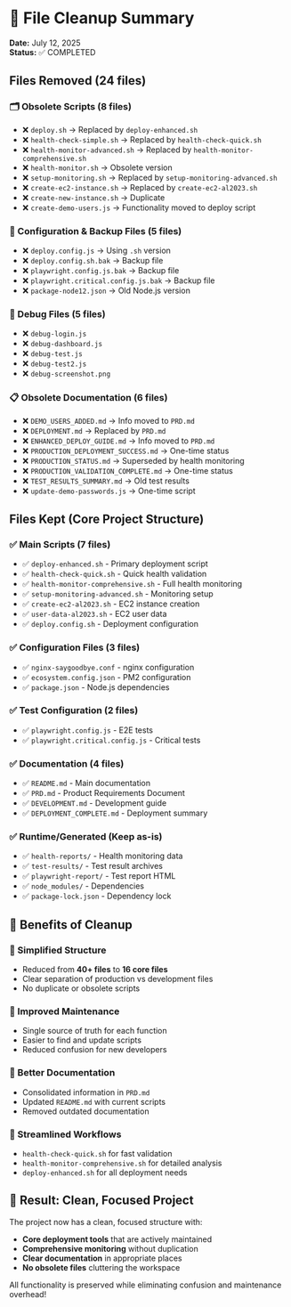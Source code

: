 # 🧹 File Cleanup Summary

**Date:** July 12, 2025  
**Status:** ✅ COMPLETED

## Files Removed (24 files)

### 🗂️ Obsolete Scripts (8 files)
- ❌ `deploy.sh` → Replaced by `deploy-enhanced.sh`
- ❌ `health-check-simple.sh` → Replaced by `health-check-quick.sh`
- ❌ `health-monitor-advanced.sh` → Replaced by `health-monitor-comprehensive.sh`
- ❌ `health-monitor.sh` → Obsolete version
- ❌ `setup-monitoring.sh` → Replaced by `setup-monitoring-advanced.sh`
- ❌ `create-ec2-instance.sh` → Replaced by `create-ec2-al2023.sh`
- ❌ `create-new-instance.sh` → Duplicate
- ❌ `create-demo-users.js` → Functionality moved to deploy script

### 🔧 Configuration & Backup Files (5 files)
- ❌ `deploy.config.js` → Using `.sh` version
- ❌ `deploy.config.sh.bak` → Backup file
- ❌ `playwright.config.js.bak` → Backup file
- ❌ `playwright.critical.config.js.bak` → Backup file
- ❌ `package-node12.json` → Old Node.js version

### 🐛 Debug Files (5 files)
- ❌ `debug-login.js`
- ❌ `debug-dashboard.js`
- ❌ `debug-test.js`
- ❌ `debug-test2.js`
- ❌ `debug-screenshot.png`

### 📋 Obsolete Documentation (6 files)
- ❌ `DEMO_USERS_ADDED.md` → Info moved to `PRD.md`
- ❌ `DEPLOYMENT.md` → Replaced by `PRD.md`
- ❌ `ENHANCED_DEPLOY_GUIDE.md` → Info moved to `PRD.md`
- ❌ `PRODUCTION_DEPLOYMENT_SUCCESS.md` → One-time status
- ❌ `PRODUCTION_STATUS.md` → Superseded by health monitoring
- ❌ `PRODUCTION_VALIDATION_COMPLETE.md` → One-time status
- ❌ `TEST_RESULTS_SUMMARY.md` → Old test results
- ❌ `update-demo-passwords.js` → One-time script

## Files Kept (Core Project Structure)

### ✅ Main Scripts (7 files)
- ✅ `deploy-enhanced.sh` - Primary deployment script
- ✅ `health-check-quick.sh` - Quick health validation
- ✅ `health-monitor-comprehensive.sh` - Full health monitoring
- ✅ `setup-monitoring-advanced.sh` - Monitoring setup
- ✅ `create-ec2-al2023.sh` - EC2 instance creation
- ✅ `user-data-al2023.sh` - EC2 user data
- ✅ `deploy.config.sh` - Deployment configuration

### ✅ Configuration Files (3 files)
- ✅ `nginx-saygoodbye.conf` - nginx configuration
- ✅ `ecosystem.config.json` - PM2 configuration
- ✅ `package.json` - Node.js dependencies

### ✅ Test Configuration (2 files)
- ✅ `playwright.config.js` - E2E tests
- ✅ `playwright.critical.config.js` - Critical tests

### ✅ Documentation (4 files)
- ✅ `README.md` - Main documentation
- ✅ `PRD.md` - Product Requirements Document
- ✅ `DEVELOPMENT.md` - Development guide
- ✅ `DEPLOYMENT_COMPLETE.md` - Deployment summary

### ✅ Runtime/Generated (Keep as-is)
- ✅ `health-reports/` - Health monitoring data
- ✅ `test-results/` - Test result archives
- ✅ `playwright-report/` - Test report HTML
- ✅ `node_modules/` - Dependencies
- ✅ `package-lock.json` - Dependency lock

## 🎯 Benefits of Cleanup

### 📁 Simplified Structure
- Reduced from **40+ files** to **16 core files**
- Clear separation of production vs development files
- No duplicate or obsolete scripts

### 🚀 Improved Maintenance
- Single source of truth for each function
- Easier to find and update scripts
- Reduced confusion for new developers

### 📖 Better Documentation
- Consolidated information in `PRD.md`
- Updated `README.md` with current scripts
- Removed outdated documentation

### 🔄 Streamlined Workflows
- `health-check-quick.sh` for fast validation
- `health-monitor-comprehensive.sh` for detailed analysis
- `deploy-enhanced.sh` for all deployment needs

## 🎉 Result: Clean, Focused Project

The project now has a clean, focused structure with:
- **Core deployment tools** that are actively maintained
- **Comprehensive monitoring** without duplication
- **Clear documentation** in appropriate places
- **No obsolete files** cluttering the workspace

All functionality is preserved while eliminating confusion and maintenance overhead!
